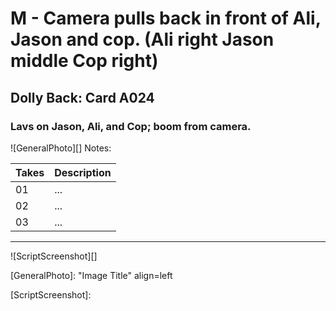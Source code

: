 # M - Camera pulls back in front of Ali, Jason and cop. (Ali right Jason middle Cop right)

## Dolly Back: Card A024

### Lavs on Jason, Ali, and Cop; boom from camera.

![GeneralPhoto][]
Notes: 

| Takes | Description |
|:---|:----|
| 01 | ... |
| 02 | ... |
| 03 | ... |

----

![ScriptScreenshot][]


[GeneralPhoto]:  "Image Title" align=left

[ScriptScreenshot]: 